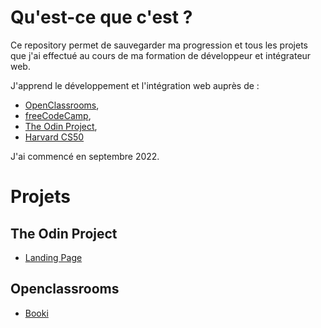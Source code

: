 # Qu'est-ce que c'est ?

Ce repository permet de sauvegarder ma progression et tous les projets que j'ai effectué au cours de ma formation de développeur et intégrateur web.

J'apprend le développement et l'intégration web auprès de :
- [OpenClassrooms](https://openclassrooms.com),
- [freeCodeCamp](https://freecodecamp.org),
- [The Odin Project](https://theodinproject.com),
- [Harvard CS50](https://cs50.harvard.edu/web/2020/)

J'ai commencé en septembre 2022.

# Projets 
## The Odin Project

- [Landing Page](https://trrb.github.io/edu/odin/landing-page/index.html)

## Openclassrooms

- [Booki](https://trrb.github.io/edu/openclassrooms/booki/index.html)
